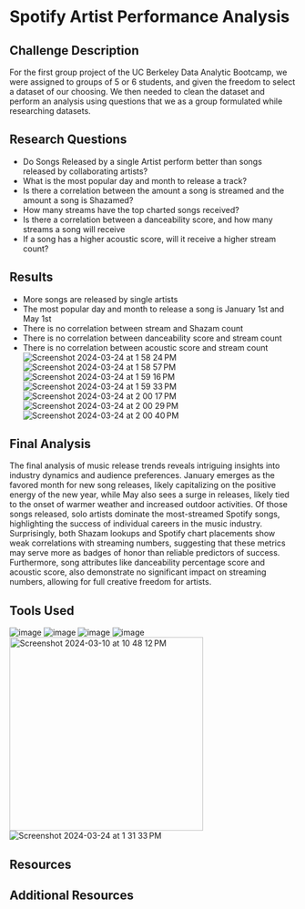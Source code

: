 # Spotify Artist Performance Analysis

## Challenge Description
For the first group project of the UC Berkeley Data Analytic Bootcamp, we were assigned to groups of 5 or 6 students, and given the freedom to select a dataset of our choosing. We then needed to clean the dataset and perform an analysis using questions that we as a group formulated while researching datasets.

## Research Questions
- Do Songs Released by a single Artist perform better than songs released by collaborating artists?
- What is the most popular day and month to release a track?
- Is there a correlation between the amount a song is streamed and the amount a song is Shazamed?
- How many streams have the top charted songs received?
- Is there a correlation between a danceability score, and how many streams a song will receive
- If a song has a higher acoustic score, will it receive a higher stream count?
## Results
- More songs are released by single artists
- The most popular day and month to release a song is January 1st and May 1st
- There is no correlation between stream and Shazam count
- There is no correlation between danceability score and stream count
- There is no correlation between acoustic score and stream count
![Screenshot 2024-03-24 at 1 58 24 PM](https://github.com/erinengle2024/bootcampwk1/assets/158017994/5a3b14a0-0e74-4add-a938-4cc67d7847b7)
![Screenshot 2024-03-24 at 1 58 57 PM](https://github.com/erinengle2024/bootcampwk1/assets/158017994/8c6bb119-7dc6-4af5-9b77-bcc5f0da3043)
![Screenshot 2024-03-24 at 1 59 16 PM](https://github.com/erinengle2024/bootcampwk1/assets/158017994/37ab9b78-5681-49cb-9d03-14e22fabb8f6)
![Screenshot 2024-03-24 at 1 59 33 PM](https://github.com/erinengle2024/bootcampwk1/assets/158017994/a6aa7eda-2e83-4a40-b702-573c739412d0)
![Screenshot 2024-03-24 at 2 00 17 PM](https://github.com/erinengle2024/bootcampwk1/assets/158017994/b0b928bf-e1a9-4a06-a62f-f549bf1222d9)
![Screenshot 2024-03-24 at 2 00 29 PM](https://github.com/erinengle2024/bootcampwk1/assets/158017994/b9ee563e-33cc-41c8-9123-5bec68561479)
![Screenshot 2024-03-24 at 2 00 40 PM](https://github.com/erinengle2024/bootcampwk1/assets/158017994/8e126bed-673d-44a3-926f-5536879ace02)





## Final Analysis

The final analysis of music release trends reveals intriguing insights into industry dynamics and audience preferences. January emerges as the favored month for new song releases, likely capitalizing on the positive energy of the new year, while May also  sees a surge in releases, likely tied to the onset of warmer weather and increased outdoor activities. Of those songs released,  solo artists dominate the most-streamed Spotify songs, highlighting the success of individual careers in the music industry. Surprisingly, both Shazam lookups and Spotify chart placements show weak correlations with streaming numbers, suggesting that these metrics may serve more as badges of honor than reliable predictors of success. Furthermore, song attributes like danceability percentage score and acoustic score, also demonstrate no significant impact on streaming numbers, allowing for full creative freedom for artists. 

## Tools Used
![image](https://github.com/erinengle2024/pandas-challenge/assets/158017994/d9091d9e-6609-4b72-aa69-9168298b1c52) 
![image](https://github.com/erinengle2024/pandas-challenge/assets/158017994/471d847d-2c6f-4056-8323-7c1a2cf47ba2) 
 ![image](https://github.com/erinengle2024/python-challenge/assets/158017994/e20ca0e7-6cda-4810-810b-050028226c91) 
  ![image](https://github.com/erinengle2024/python-challenge/assets/158017994/af2a5777-dbe6-4ba7-9bc5-70c93b2354da)
  <img width="340" alt="Screenshot 2024-03-10 at 10 48 12 PM" src="https://github.com/erinengle2024/Matplotlib-Stats-Challenge/assets/158017994/a2ad02a7-e11e-4591-ae03-d3ffa57299d5">
 ![Screenshot 2024-03-24 at 1 31 33 PM](https://github.com/erinengle2024/Matplotlib-Stats-Challenge/assets/158017994/28d15e29-93a3-432c-a1f5-87c78e1a19ea)


## Resources

## Additional Resources





